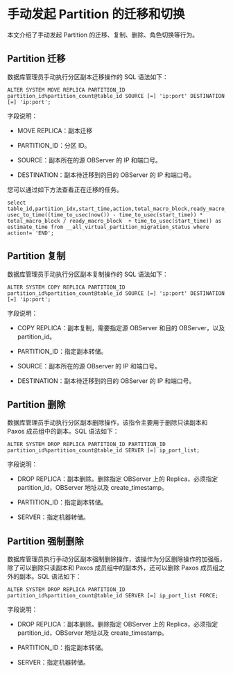 手动发起 Partition 的迁移和切换
==========================================

本文介绍了手动发起 Partition 的迁移、复制、删除、角色切换等行为。

Partition 迁移
---------------------------------

数据库管理员手动执行分区副本迁移操作的 SQL 语法如下：

```unknow
ALTER SYSTEM MOVE REPLICA PARTITION_ID partition_id%partition_count@table_id SOURCE [=] 'ip:port' DESTINATION [=] 'ip:port';
```

字段说明：

* MOVE REPLICA：副本迁移

* PARTITION_ID：分区 ID。

* SOURCE：副本所在的源 OBServer 的 IP 和端口号。

* DESTINATION：副本待迁移到的目的 OBServer 的 IP 和端口号。

您可以通过如下方法查看正在迁移的任务。

```unknow
select table_id,partition_idx,start_time,action,total_macro_block,ready_macro_block/total_macro_block, usec_to_time((time_to_usec(now()) - time_to_usec(start_time)) * total_macro_block / ready_macro_block  + time_to_usec(start_time)) as estimate_time from __all_virtual_partition_migration_status where action!= 'END';
```

Partition 复制
---------------------------------

数据库管理员手动执行分区副本复制操作的 SQL 语法如下：

```unknow
ALTER SYSTEM COPY REPLICA PARTITION_ID partition_id%partition_count@table_id SOURCE [=] 'ip:port' DESTINATION [=] 'ip:port';
```

字段说明：

* COPY REPLICA：副本复制，需要指定源 OBServer 和目的 OBServer，以及 partition_id。

* PARTITION_ID：指定副本转储。

* SOURCE：副本所在的源 OBserver 的 IP 和端口号。

* DESTINATION：副本待迁移到的目的 OBServer 的 IP 和端口号。

Partition 删除
---------------------------------

数据库管理员手动执行分区副本删除操作，该指令主要用于删除只读副本和 Paxos 成员组中的副本。SQL 语法如下：

```unknow
ALTER SYSTEM DROP REPLICA PARTITION_ID PARTITION_ID partition_id%partition_count@table_id SERVER [=] ip_port_list;
```

字段说明：

* DROP REPLICA：副本删除。删除指定 OBServer 上的 Replica，必须指定 partition_id，OBServer 地址以及 create_timestamp。

* PARTITION_ID：指定副本转储。

* SERVER：指定机器转储。

Partition 强制删除
-----------------------------------

数据库管理员执行手动分区副本强制删除操作，该操作为分区删除操作的加强版，除了可以删除只读副本和 Paxos 成员组中的副本外，还可以删除 Paxos 成员组之外的副本。SQL 语法如下：

```unknow
ALTER SYSTEM DROP REPLICA PARTITION_ID partition_id%partition_count@table_id SERVER [=] ip_port_list FORCE;
```

字段说明：

* DROP REPLICA：副本删除。删除指定 OBServer 上的 Replica，必须指定 partition_id，OBServer 地址以及 create_timestamp。

* PARTITION_ID：指定副本转储。

* SERVER：指定机器转储。
